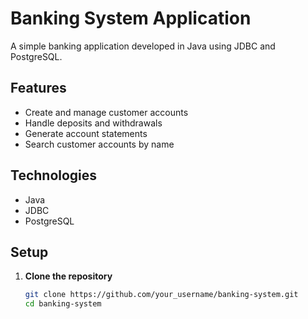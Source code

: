 # Banking System Application

A simple banking application developed in Java using JDBC and PostgreSQL.

## Features

- Create and manage customer accounts
- Handle deposits and withdrawals
- Generate account statements
- Search customer accounts by name

## Technologies

- Java
- JDBC
- PostgreSQL

## Setup

1. **Clone the repository**
   ```bash
   git clone https://github.com/your_username/banking-system.git
   cd banking-system

